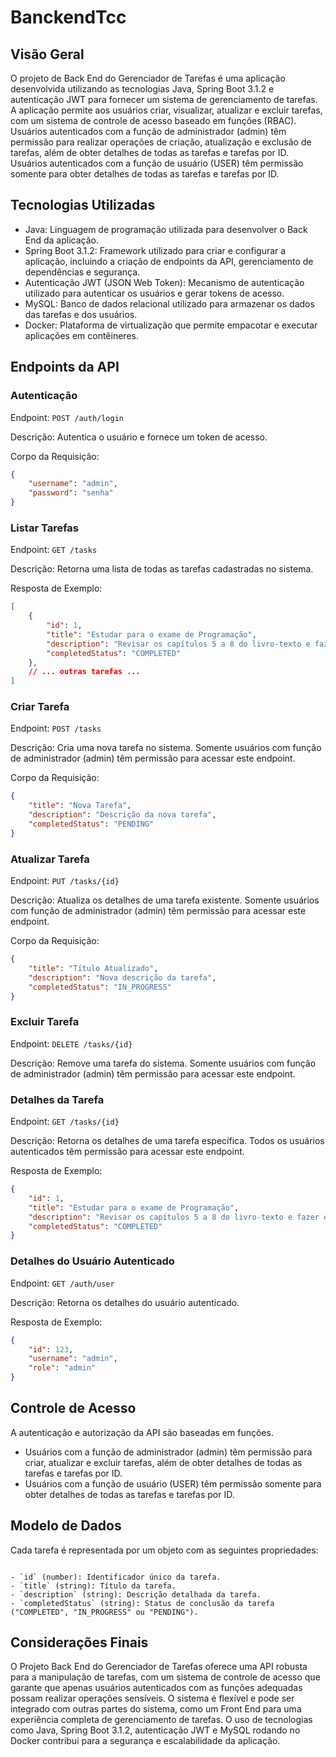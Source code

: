 # BanckendTcc

## Visão Geral

O projeto de Back End do Gerenciador de Tarefas é uma aplicação desenvolvida utilizando as tecnologias Java, Spring Boot 3.1.2 e autenticação JWT para fornecer um sistema de gerenciamento de tarefas. A aplicação permite aos usuários criar, visualizar, atualizar e excluir tarefas, com um sistema de controle de acesso baseado em funções (RBAC). Usuários autenticados com a função de administrador (admin) têm permissão para realizar operações de criação, atualização e exclusão de tarefas, além de obter detalhes de todas as tarefas e tarefas por ID. Usuários autenticados com a função de usuário (USER) têm permissão somente para obter detalhes de todas as tarefas e tarefas por ID.

## Tecnologias Utilizadas

- Java: Linguagem de programação utilizada para desenvolver o Back End da aplicação.
- Spring Boot 3.1.2: Framework utilizado para criar e configurar a aplicação, incluindo a criação de endpoints da API, gerenciamento de dependências e segurança.
- Autenticação JWT (JSON Web Token): Mecanismo de autenticação utilizado para autenticar os usuários e gerar tokens de acesso.
- MySQL: Banco de dados relacional utilizado para armazenar os dados das tarefas e dos usuários.
- Docker: Plataforma de virtualização que permite empacotar e executar aplicações em contêineres.

## Endpoints da API

### Autenticação

Endpoint: `POST /auth/login`

Descrição: Autentica o usuário e fornece um token de acesso.

Corpo da Requisição:

```json
{
    "username": "admin",
    "password": "senha"
}
```

### Listar Tarefas

Endpoint: `GET /tasks`

Descrição: Retorna uma lista de todas as tarefas cadastradas no sistema.

Resposta de Exemplo:

```json
[
    {
        "id": 1,
        "title": "Estudar para o exame de Programação",
        "description": "Revisar os capítulos 5 a 8 do livro-texto e fazer exercícios práticos.",
        "completedStatus": "COMPLETED"
    },
    // ... outras tarefas ...
]
```

### Criar Tarefa

Endpoint: `POST /tasks`

Descrição: Cria uma nova tarefa no sistema. Somente usuários com função de administrador (admin) têm permissão para acessar este endpoint.

Corpo da Requisição:

```json
{
    "title": "Nova Tarefa",
    "description": "Descrição da nova tarefa",
    "completedStatus": "PENDING"
}
```

### Atualizar Tarefa

Endpoint: `PUT /tasks/{id}`

Descrição: Atualiza os detalhes de uma tarefa existente. Somente usuários com função de administrador (admin) têm permissão para acessar este endpoint.

Corpo da Requisição:

```json
{
    "title": "Título Atualizado",
    "description": "Nova descrição da tarefa",
    "completedStatus": "IN_PROGRESS"
}
```

### Excluir Tarefa

Endpoint: `DELETE /tasks/{id}`

Descrição: Remove uma tarefa do sistema. Somente usuários com função de administrador (admin) têm permissão para acessar este endpoint.

### Detalhes da Tarefa

Endpoint: `GET /tasks/{id}`

Descrição: Retorna os detalhes de uma tarefa específica. Todos os usuários autenticados têm permissão para acessar este endpoint.

Resposta de Exemplo:

```json
{
    "id": 1,
    "title": "Estudar para o exame de Programação",
    "description": "Revisar os capítulos 5 a 8 do livro-texto e fazer exercícios práticos.",
    "completedStatus": "COMPLETED"
}
```

### Detalhes do Usuário Autenticado

Endpoint: `GET /auth/user`

Descrição: Retorna os detalhes do usuário autenticado.

Resposta de Exemplo:

```json
{
    "id": 123,
    "username": "admin",
    "role": "admin"
}
```

## Controle de Acesso

A autenticação e autorização da API são baseadas em funções.

- Usuários com a função de administrador (admin) têm permissão para criar, atualizar e excluir tarefas, além de obter detalhes de todas as tarefas e tarefas por ID.
- Usuários com a função de usuário (USER) têm permissão somente para obter detalhes de todas as tarefas e tarefas por ID.

## Modelo de Dados

Cada tarefa é representada por um objeto com as seguintes propriedades:

```modelo

- `id` (number): Identificador único da tarefa.
- `title` (string): Título da tarefa.
- `description` (string): Descrição detalhada da tarefa.
- `completedStatus` (string): Status de conclusão da tarefa ("COMPLETED", "IN_PROGRESS" ou "PENDING").
```

## Considerações Finais

O Projeto Back End do Gerenciador de Tarefas oferece uma API robusta para a manipulação de tarefas, com um sistema de controle de acesso que garante que apenas usuários autenticados com as funções adequadas possam realizar operações sensíveis. O sistema é flexível e pode ser integrado com outras partes do sistema, como um Front End para uma experiência completa de gerenciamento de tarefas. O uso de tecnologias como Java, Spring Boot 3.1.2, autenticação JWT e MySQL rodando no Docker contribui para a segurança e escalabilidade da aplicação.

